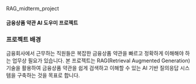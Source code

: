 RAG_midterm_project


#### 금융상품 약관 AI 도우미 프로젝트
### 프로젝트 배경
금융회사에서 근무하는 직원들은 복잡한 금융상품 약관을 빠르고 정확하게 이해해야 하는 업무상 필요가 있습니다.
본 프로젝트는 RAG(Retrieval Augmented Generation) 기술을 활용하여 금융상품 약관을 쉽게 검색하고 이해할 수 있는 AI 기반 질의응답 시스템을 구축하는 것을 목표로 합니다.
